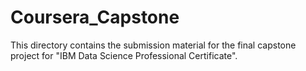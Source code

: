 # Coursera_Capstone

This directory contains the submission material for the final capstone project for "IBM Data Science Professional Certificate".
